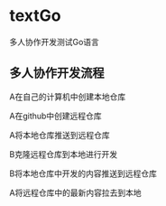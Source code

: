# textGo
多人协作开发测试Go语言

## 多人协作开发流程

A在自己的计算机中创建本地仓库

A在github中创建远程仓库

A将本地仓库推送到远程仓库

B克隆远程仓库到本地进行开发

B将本地仓库中开发的内容推送到远程仓库

A将远程仓库中的最新内容拉去到本地


